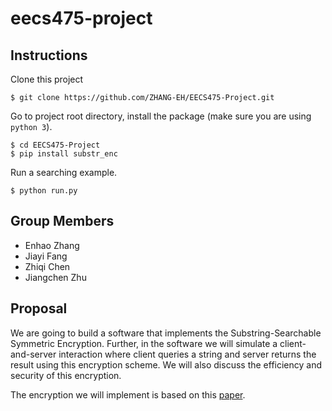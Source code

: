 # eecs475-project

## Instructions
Clone this project
```shell
$ git clone https://github.com/ZHANG-EH/EECS475-Project.git
```
Go to project root directory, install the package (make sure you are using ```python 3```).
```shell
$ cd EECS475-Project
$ pip install substr_enc
```
Run a searching example.
```shell
$ python run.py
```

## Group Members
- Enhao Zhang
- Jiayi Fang
- Zhiqi Chen
- Jiangchen Zhu

## Proposal
We are going to build a software that implements the Substring-Searchable
Symmetric Encryption. Further, in the software we will simulate a client-and-server
interaction where client queries a string and server returns the result using this
encryption scheme. We will also discuss the efficiency and security of this encryption.

The encryption we will implement is based on this [paper](https://eprint.iacr.org/2014/638.pdf
).
